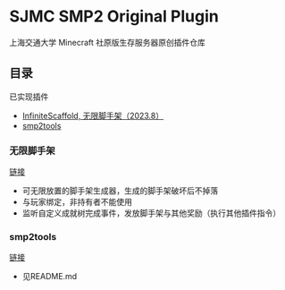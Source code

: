 # SJMC SMP2 Original Plugin

上海交通大学 Minecraft 社原版生存服务器原创插件仓库

## 目录
已实现插件
* [InfiniteScaffold, 无限脚手架（2023.8）](#infinite-scaffold)
* [smp2tools](#smp2tools)

<a name="infinite-scaffold"></a>
### 无限脚手架
[链接](https://github.com/CakeDreamer/SMP2.plugins/tree/main/InfiniteScaffold)
* 可无限放置的脚手架生成器，生成的脚手架破坏后不掉落
* 与玩家绑定，非持有者不能使用
* 监听自定义成就树完成事件，发放脚手架与其他奖励（执行其他插件指令）

<a name="smp2tools"></a>
### smp2tools
[链接](https://github.com/ModistAndrew/smp2tools)
* 见README.md